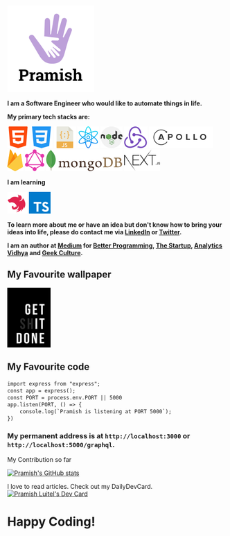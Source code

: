 ![Pramish Logo](images/pramish.png)

**I am a Software Engineer who would like to automate things in life.**

**My primary tech stacks are:**

![HTML](images/html.svg) ![CSS](images/css.svg) ![JavaScript](images/javascript.svg) ![React](images/react.svg) ![NodeJS](images/nodejs.svg) ![Redux](images/redux.svg) ![Apollo Client & Server](images/apollo.svg) ![Firebase](images/firebase.svg) ![GraphQL](images/graphql.svg) ![MongoDB](images/mongodb.svg) ![TypeScript](images/nextjs.svg)

**I am learning**

![NestJS](images/nestjs.svg) ![NestJS](images/typescript.svg)

**To learn more about me or have an idea but don't know how to bring your ideas into life, please do contact me via [LinkedIn](https://www.linkedin.com/in/pramish-luitel/) or [Twitter](https://twitter.com/i_am_pramish).**

**I am an author at [Medium](https://medium.com/@luitelpramish7) for [Better Programming](https://betterprogramming.pub/), [The Startup](https://medium.com/swlh), [Analytics Vidhya](https://medium.com/analytics-vidhya) and [Geek Culture](https://medium.com/geekculture).**

## My Favourite wallpaper

<img src="images/pramish_walpaper.png" alt="drawing" width="100"/>

## My Favourite code

```
import express from "express";
const app = express();
const PORT = process.env.PORT || 5000
app.listen(PORT, () => {
    console.log(`Pramish is listening at PORT 5000`);
})
```

### My permanent address is at ```http://localhost:3000``` or ```http://localhost:5000/graphql```.

My Contribution so far

[![Pramish's GitHub stats](https://github-readme-stats.vercel.app/api?username=pramish&show_icons=true&theme=darcula)](https://github.com/pramish)

I love to read articles. Check out my DailyDevCard.
<a href="https://app.daily.dev/pramishluitel"><img src="https://api.daily.dev/devcards/1bbc8234c04443ac9a7d303c831bee58.png?r=3oh" width="200" alt="Pramish Luitel's Dev Card"/></a>

# Happy Coding!
